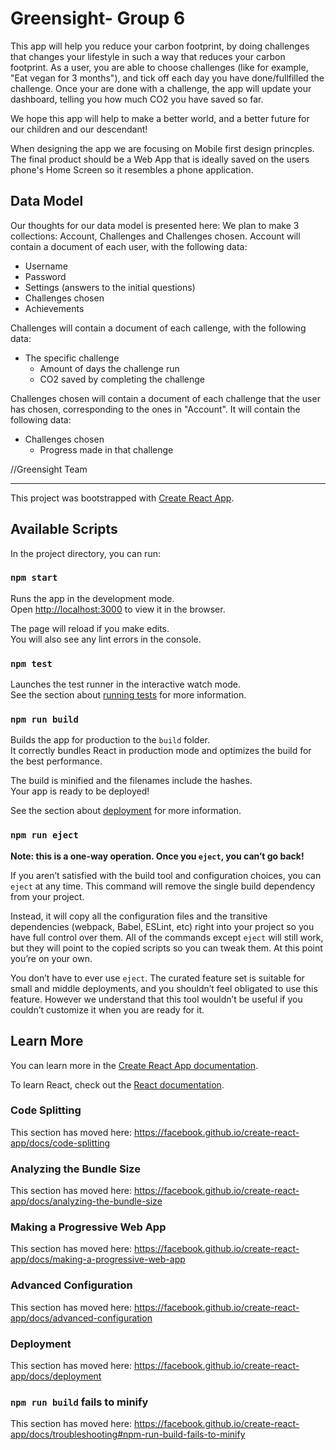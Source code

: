 # **Greensight- Group 6**

This app will help you reduce your carbon footprint, by doing challenges that changes your lifestyle in such a way that reduces your carbon footprint. 
As a user, you are able to choose challenges (like for example, "Eat vegan for 3 months"), and tick off each day you have done/fullfilled the challenge. Once your are done with a challenge, the app will update your dashboard, telling you how much CO2 you have saved so far. 

We hope this app will help to make a better world, and a better future for our children and our descendant!

When designing the app we are focusing on Mobile first design princples. The final product should be a Web App that is ideally saved on the users phone's Home Screen so it resembles a phone application.

## Data Model

Our thoughts for our data model is presented here: 
We plan to make 3 collections: Account, Challenges and Challenges chosen.
Account will contain a document of each user, with the following data: 
- Username
- Password
- Settings (answers to the initial questions) 
- Challenges chosen
- Achievements

Challenges will contain a document of each callenge, with the following data:
- The specific challenge
    - Amount of days the challenge run
    - CO2 saved by completing the challenge

Challenges chosen will contain a document of each challenge that the user has chosen, corresponding to the ones in "Account". It will contain the following data:
- Challenges chosen
    - Progress made in that challenge
    

//Greensight Team

_______________________________________________________________________________________________________________

This project was bootstrapped with [Create React App](https://github.com/facebook/create-react-app).

## Available Scripts

In the project directory, you can run:

### `npm start`

Runs the app in the development mode.<br />
Open [http://localhost:3000](http://localhost:3000) to view it in the browser.

The page will reload if you make edits.<br />
You will also see any lint errors in the console.

### `npm test`

Launches the test runner in the interactive watch mode.<br />
See the section about [running tests](https://facebook.github.io/create-react-app/docs/running-tests) for more information.

### `npm run build`

Builds the app for production to the `build` folder.<br />
It correctly bundles React in production mode and optimizes the build for the best performance.

The build is minified and the filenames include the hashes.<br />
Your app is ready to be deployed!

See the section about [deployment](https://facebook.github.io/create-react-app/docs/deployment) for more information.

### `npm run eject`

**Note: this is a one-way operation. Once you `eject`, you can’t go back!**

If you aren’t satisfied with the build tool and configuration choices, you can `eject` at any time. This command will remove the single build dependency from your project.

Instead, it will copy all the configuration files and the transitive dependencies (webpack, Babel, ESLint, etc) right into your project so you have full control over them. All of the commands except `eject` will still work, but they will point to the copied scripts so you can tweak them. At this point you’re on your own.

You don’t have to ever use `eject`. The curated feature set is suitable for small and middle deployments, and you shouldn’t feel obligated to use this feature. However we understand that this tool wouldn’t be useful if you couldn’t customize it when you are ready for it.

## Learn More

You can learn more in the [Create React App documentation](https://facebook.github.io/create-react-app/docs/getting-started).

To learn React, check out the [React documentation](https://reactjs.org/).

### Code Splitting

This section has moved here: https://facebook.github.io/create-react-app/docs/code-splitting

### Analyzing the Bundle Size

This section has moved here: https://facebook.github.io/create-react-app/docs/analyzing-the-bundle-size

### Making a Progressive Web App

This section has moved here: https://facebook.github.io/create-react-app/docs/making-a-progressive-web-app

### Advanced Configuration

This section has moved here: https://facebook.github.io/create-react-app/docs/advanced-configuration

### Deployment

This section has moved here: https://facebook.github.io/create-react-app/docs/deployment

### `npm run build` fails to minify

This section has moved here: https://facebook.github.io/create-react-app/docs/troubleshooting#npm-run-build-fails-to-minify
